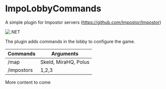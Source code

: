 # ImpoLobbyCommands
A simple plugin for Impostor servers (https://github.com/Impostor/Impostor)

![.NET](https://github.com/maudinot/ImpoLobbyCommands/workflows/.NET/badge.svg)

The plugin adds commands in the lobby to configure the game.

Commands | Arguments
------------ | -------------
/map | Skeld, MiraHQ, Polus
/impostors | 1,2,3

More content to come
